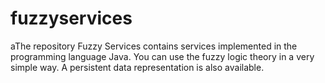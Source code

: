 # fuzzyservices
aThe repository Fuzzy Services contains services implemented in the programming language Java. You can use the fuzzy logic theory in a very simple way. A persistent data representation is also available.
